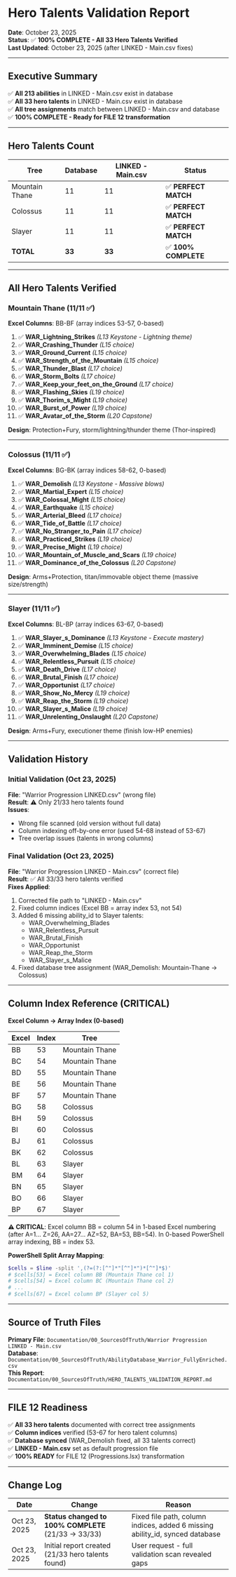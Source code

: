 # Hero Talents Validation Report

**Date**: October 23, 2025  
**Status**: ✅ **100% COMPLETE - All 33 Hero Talents Verified**  
**Last Updated**: October 23, 2025 (after LINKED - Main.csv fixes)

---

## Executive Summary

✅ **All 213 abilities** in LINKED - Main.csv exist in database  
✅ **All 33 hero talents** in LINKED - Main.csv exist in database  
✅ **All tree assignments** match between LINKED - Main.csv and database  
✅ **100% COMPLETE - Ready for FILE 12 transformation**

---

## Hero Talents Count

| Tree | Database | LINKED - Main.csv | Status |
|------|----------|-------------------|--------|
| Mountain Thane | 11 | 11 | ✅ **PERFECT MATCH** |
| Colossus | 11 | 11 | ✅ **PERFECT MATCH** |
| Slayer | 11 | 11 | ✅ **PERFECT MATCH** |
| **TOTAL** | **33** | **33** | ✅ **100% COMPLETE** |

---

## All Hero Talents Verified

### Mountain Thane (11/11 ✅)

**Excel Columns**: BB-BF (array indices 53-57, 0-based)

1. ✅ **WAR_Lightning_Strikes** *(L13 Keystone - Lightning theme)*
2. ✅ **WAR_Crashing_Thunder** *(L15 choice)*
3. ✅ **WAR_Ground_Current** *(L15 choice)*
4. ✅ **WAR_Strength_of_the_Mountain** *(L15 choice)*
5. ✅ **WAR_Thunder_Blast** *(L17 choice)*
6. ✅ **WAR_Storm_Bolts** *(L17 choice)*
7. ✅ **WAR_Keep_your_feet_on_the_Ground** *(L17 choice)*
8. ✅ **WAR_Flashing_Skies** *(L19 choice)*
9. ✅ **WAR_Thorim_s_Might** *(L19 choice)*
10. ✅ **WAR_Burst_of_Power** *(L19 choice)*
11. ✅ **WAR_Avatar_of_the_Storm** *(L20 Capstone)*

**Design**: Protection+Fury, storm/lightning/thunder theme (Thor-inspired)

---

### Colossus (11/11 ✅)

**Excel Columns**: BG-BK (array indices 58-62, 0-based)

1. ✅ **WAR_Demolish** *(L13 Keystone - Massive blows)*
2. ✅ **WAR_Martial_Expert** *(L15 choice)*
3. ✅ **WAR_Colossal_Might** *(L15 choice)*
4. ✅ **WAR_Earthquake** *(L15 choice)*
5. ✅ **WAR_Arterial_Bleed** *(L17 choice)*
6. ✅ **WAR_Tide_of_Battle** *(L17 choice)*
7. ✅ **WAR_No_Stranger_to_Pain** *(L17 choice)*
8. ✅ **WAR_Practiced_Strikes** *(L19 choice)*
9. ✅ **WAR_Precise_Might** *(L19 choice)*
10. ✅ **WAR_Mountain_of_Muscle_and_Scars** *(L19 choice)*
11. ✅ **WAR_Dominance_of_the_Colossus** *(L20 Capstone)*

**Design**: Arms+Protection, titan/immovable object theme (massive size/strength)

---

### Slayer (11/11 ✅)

**Excel Columns**: BL-BP (array indices 63-67, 0-based)

1. ✅ **WAR_Slayer_s_Dominance** *(L13 Keystone - Execute mastery)*
2. ✅ **WAR_Imminent_Demise** *(L15 choice)*
3. ✅ **WAR_Overwhelming_Blades** *(L15 choice)*
4. ✅ **WAR_Relentless_Pursuit** *(L15 choice)*
5. ✅ **WAR_Death_Drive** *(L17 choice)*
6. ✅ **WAR_Brutal_Finish** *(L17 choice)*
7. ✅ **WAR_Opportunist** *(L17 choice)*
8. ✅ **WAR_Show_No_Mercy** *(L19 choice)*
9. ✅ **WAR_Reap_the_Storm** *(L19 choice)*
10. ✅ **WAR_Slayer_s_Malice** *(L19 choice)*
11. ✅ **WAR_Unrelenting_Onslaught** *(L20 Capstone)*

**Design**: Arms+Fury, executioner theme (finish low-HP enemies)

---

## Validation History

### Initial Validation (Oct 23, 2025)

**File**: "Warrior Progression LINKED.csv" (wrong file)  
**Result**: ⚠️ Only 21/33 hero talents found  
**Issues**:
- Wrong file scanned (old version without full data)
- Column indexing off-by-one error (used 54-68 instead of 53-67)
- Tree overlap issues (talents in wrong columns)

### Final Validation (Oct 23, 2025)

**File**: "Warrior Progression LINKED - Main.csv" (correct file)  
**Result**: ✅ All 33/33 hero talents verified  
**Fixes Applied**:
1. Corrected file path to "LINKED - Main.csv"
2. Fixed column indices (Excel BB = array index 53, not 54)
3. Added 6 missing ability_id to Slayer talents:
   - WAR_Overwhelming_Blades
   - WAR_Relentless_Pursuit
   - WAR_Brutal_Finish
   - WAR_Opportunist
   - WAR_Reap_the_Storm
   - WAR_Slayer_s_Malice
4. Fixed database tree assignment (WAR_Demolish: Mountain-Thane → Colossus)

---

## Column Index Reference (CRITICAL)

**Excel Column → Array Index (0-based)**

| Excel | Index | Tree |
|-------|-------|------|
| BB | 53 | Mountain Thane |
| BC | 54 | Mountain Thane |
| BD | 55 | Mountain Thane |
| BE | 56 | Mountain Thane |
| BF | 57 | Mountain Thane |
| BG | 58 | Colossus |
| BH | 59 | Colossus |
| BI | 60 | Colossus |
| BJ | 61 | Colossus |
| BK | 62 | Colossus |
| BL | 63 | Slayer |
| BM | 64 | Slayer |
| BN | 65 | Slayer |
| BO | 66 | Slayer |
| BP | 67 | Slayer |

**⚠️ CRITICAL**: Excel column BB = column 54 in 1-based Excel numbering (after A=1... Z=26, AA=27... AZ=52, BA=53, BB=54). In 0-based PowerShell array indexing, BB = index 53.

**PowerShell Split Array Mapping**:
```powershell
$cells = $line -split ',(?=(?:[^"]*"[^"]*")*[^"]*$)'
# $cells[53] = Excel column BB (Mountain Thane col 1)
# $cells[54] = Excel column BC (Mountain Thane col 2)
# ...
# $cells[67] = Excel column BP (Slayer col 5)
```

---

## Source of Truth Files

**Primary File**: `Documentation/00_SourcesOfTruth/Warrior Progression LINKED - Main.csv`  
**Database**: `Documentation/00_SourcesOfTruth/AbilityDatabase_Warrior_FullyEnriched.csv`  
**This Report**: `Documentation/00_SourcesOfTruth/HERO_TALENTS_VALIDATION_REPORT.md`

---

## FILE 12 Readiness

✅ **All 33 hero talents** documented with correct tree assignments  
✅ **Column indices** verified (53-67 for hero talent columns)  
✅ **Database synced** (WAR_Demolish fixed, all 33 talents correct)  
✅ **LINKED - Main.csv** set as default progression file  
✅ **100% READY** for FILE 12 (Progressions.lsx) transformation

---

## Change Log

| Date | Change | Reason |
|------|--------|--------|
| Oct 23, 2025 | **Status changed to 100% COMPLETE** (21/33 → 33/33) | Fixed file path, column indices, added 6 missing ability_id, synced database |
| Oct 23, 2025 | Initial report created (21/33 hero talents found) | User request - full validation scan revealed gaps |
